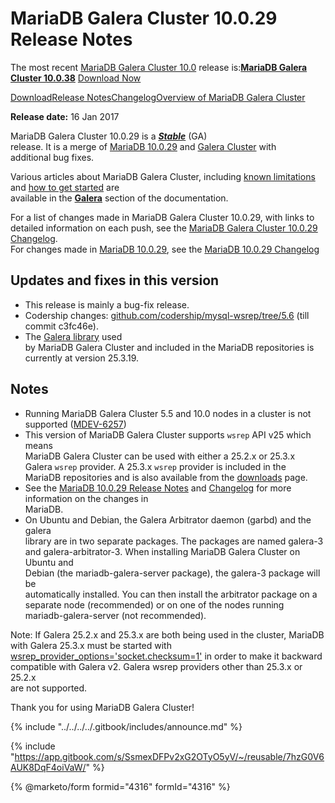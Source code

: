# MariaDB Galera Cluster 10.0.29 Release Notes

The most recent [MariaDB Galera Cluster 10.0](https://github.com/mariadb-corporation/docs-release-notes/blob/test/kb/en/galera/README.md) release is:[**MariaDB Galera Cluster 10.0.38**](mariadb-galera-cluster-10038-release-notes.md) [Download Now](https://downloads.mariadb.org/mariadb-galera/10.0.38)

[Download](https://downloads.mariadb.org/mariadb-galera/10.0.29)[Release Notes](mariadb-galera-cluster-10029-release-notes.md)[Changelog](../mariadb-galera-100-changelogs/mariadb-galera-cluster-10029-changelog.md)[Overview of MariaDB Galera Cluster](https://github.com/mariadb-corporation/docs-release-notes/blob/test/kb/en/what-is-mariadb-galera-cluster/README.md)

**Release date:** 16 Jan 2017

MariaDB Galera Cluster 10.0.29 is a [_**Stable**_](../../../about/release-criteria.md) (GA)\
release. It is a merge of [MariaDB 10.0.29](../../release-notes-mariadb-10-0-series/mariadb-10029-release-notes.md) and [Galera Cluster](https://codership.com/content/using-galera-cluster) with\
additional bug fixes.

Various articles about MariaDB Galera Cluster, including [known limitations](https://app.gitbook.com/s/3VYeeVGUV4AMqrA3zwy7/reference/mariadb-galera-cluster-known-limitations) and [how to get started](https://app.gitbook.com/s/3VYeeVGUV4AMqrA3zwy7/galera-management/installation-and-deployment/getting-started-with-mariadb-galera-cluster) are\
available in the [**Galera**](https://github.com/mariadb-corporation/docs-release-notes/blob/test/kb/en/galera/README.md) section of the documentation.

For a list of changes made in MariaDB Galera Cluster 10.0.29, with links to\
detailed information on each push, see the [MariaDB Galera Cluster 10.0.29 Changelog](../mariadb-galera-100-changelogs/mariadb-galera-cluster-10029-changelog.md).\
For changes made in [MariaDB 10.0.29](../../release-notes-mariadb-10-0-series/mariadb-10029-release-notes.md), see the [MariaDB 10.0.29 Changelog](../../../changelogs/changelogs-mariadb-100-series/mariadb-10029-changelog.md)

## Updates and fixes in this version

* This release is mainly a bug-fix release.
* Codership changes: [github.com/codership/mysql-wsrep/tree/5.6](https://github.com/codership/mysql-wsrep/tree/5.6) (till commit c3fc46e).
* The [Galera library](https://codership.com/content/using-galera-cluster) used\
  by MariaDB Galera Cluster and included in the MariaDB repositories is\
  currently at version 25.3.19.

## Notes

* Running MariaDB Galera Cluster 5.5 and 10.0 nodes in a cluster is not\
  supported ([MDEV-6257](https://jira.mariadb.org/browse/MDEV-6257))
* This version of MariaDB Galera Cluster supports `wsrep` API v25 which means\
  MariaDB Galera Cluster can be used with either a 25.2.x or 25.3.x\
  Galera `wsrep` provider. A 25.3.x `wsrep` provider is included in the\
  MariaDB repositories and is also available from the [downloads](https://downloads.mariadb.org/mariadb-galera/10.0) page.
* See the [MariaDB 10.0.29 Release Notes](../../release-notes-mariadb-10-0-series/mariadb-10029-release-notes.md) and [Changelog](../../../changelogs/changelogs-mariadb-100-series/mariadb-10029-changelog.md) for more information on the changes in\
  MariaDB.
* On Ubuntu and Debian, the Galera Arbitrator daemon (garbd) and the galera\
  library are in two separate packages. The packages are named galera-3\
  and galera-arbitrator-3. When installing MariaDB Galera Cluster on Ubuntu and\
  Debian (the mariadb-galera-server package), the galera-3 package will be\
  automatically installed. You can then install the arbitrator package on a\
  separate node (recommended) or on one of the nodes running\
  mariadb-galera-server (not recommended).

Note: If Galera 25.2.x and 25.3.x are both being used in the cluster, MariaDB\
with Galera 25.3.x must be started with [wsrep\_provider\_options='socket.checksum=1'](https://app.gitbook.com/s/3VYeeVGUV4AMqrA3zwy7/reference/wsrep-variable-details/wsrep_provider_options#socketchecksum) in order to make it backward\
compatible with Galera v2. Galera wsrep providers other than 25.3.x or 25.2.x\
are not supported.

Thank you for using MariaDB Galera Cluster!

{% include "../../../../.gitbook/includes/announce.md" %}

{% include "https://app.gitbook.com/s/SsmexDFPv2xG2OTyO5yV/~/reusable/7hzG0V6AUK8DqF4oiVaW/" %}

{% @marketo/form formid="4316" formId="4316" %}
